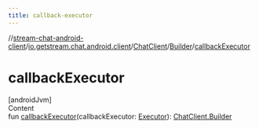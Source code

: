 ```yaml
---
title: callback-executor
---
```

//[stream-chat-android-client](../../../../index.md)/[io.getstream.chat.android.client](../../index.md)/[ChatClient](../index.md)/[Builder](index.md)/[callbackExecutor](callbackExecutor.md)



# callbackExecutor  
[androidJvm]  
Content  
fun [callbackExecutor](callbackExecutor.md)(callbackExecutor: [Executor](https://developer.android.com/reference/kotlin/java/util/concurrent/Executor.html)): [ChatClient.Builder](index.md)  



